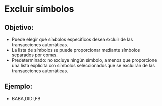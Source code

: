 # **Excluir símbolos**

## Objetivo:

- Puede elegir qué símbolos específicos desea excluir de las transacciones automáticas.
- La lista de símbolos se puede proporcionar mediante símbolos separados por comas.
- Predeterminado: no excluye ningún símbolo, a menos que proporcione una lista explícita con símbolos seleccionados que se excluirán de las transacciones automáticas.

## Ejemplo:

- BABA,DIDI,FB
